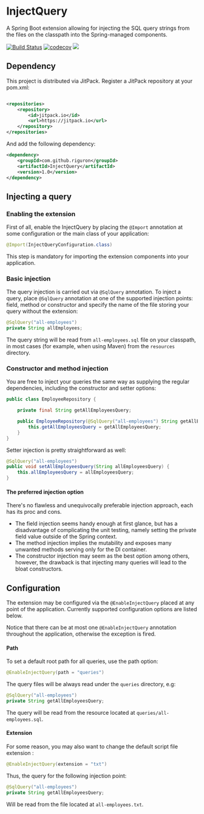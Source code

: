 # InjectQuery

A Spring Boot extension allowing for injecting the SQL query strings from the files on the classpath into the Spring-managed 
components.

[![Build Status](https://travis-ci.org/riguron/InjectQuery.svg?branch=master)](https://travis-ci.org/riguron/InjectQuery)
[![codecov](https://codecov.io/gh/riguron/InjectQuery/branch/master/graph/badge.svg)](https://codecov.io/gh/riguron/InjectQuery)
[![](https://jitpack.io/v/riguron/InjectQuery.svg)](https://jitpack.io/#riguron/InjectQuery)

## Dependency

This project is distributed via JitPack. Register a JitPack repository at your pom.xml:

```xml

<repositories>
    <repository>
        <id>jitpack.io</id>
        <url>https://jitpack.io</url>
    </repository>
</repositories>
```

And add the following dependency:

```xml
<dependency>
    <groupId>com.github.riguron</groupId>
    <artifactId>InjectQuery</artifactId>
    <version>1.0</version>
</dependency>
```

## Injecting a query

### Enabling the extension

First of all, enable the InjectQuery by placing the `@Import` annotation at some configuration or the main class of your application:

```java
@Import(InjectQueryConfiguration.class)
```

This step is mandatory for importing the extension components into your application.

### Basic injection

The query injection is carried out via `@SqlQuery` annotation. 
To inject a query, place `@SqlQuery` annotation at one of the supported injection points: field, method or constructor and 
specify the name of the file storing your query without the extension:

```java
@SqlQuery("all-employees")
private String allEmployees;
```

The query string will be read from `all-employees.sql` file on your classpath, in most cases (for example, when using Maven)
from the `resources` directory.

### Constructor and method injection

You are free to inject your queries the same way as supplying the regular dependencies, including the constructor and
setter options:

```java
public class EmployeeRepository {

    private final String getAllEmployeesQuery;

    public EmployeeRepository(@SqlQuery("all-employees") String getAllEmployeesQuery) {
        this.getAllEmployeesQuery = getAllEmployeesQuery;
    }
}
```

Setter injection is pretty straightforward as well:

```java
@SqlQuery("all-employees")
public void setAllEmployeesQuery(String allEmployeesQuery) {
    this.allEmployeesQuery = allEmployeesQuery;
}
```

#### The preferred injection option

There's no flawless and unequivocally preferable injection approach, each has its proc and cons. 

- The field injection seems handy enough at first glance, but has a disadvantage of complicating the unit testing,
namely setting the private field value outside of the Spring context.
- The method injection implies the mutability and exposes many unwanted methods serving only for the DI container.
- The constructor injection may seem as the best option among others, however, the drawback is that injecting many queries
will lead to the bloat constructors.

## Configuration

The extension may be configured via the `@EnableInjectQuery` placed at any point of the application. Currently supported configuration
options are listed below.

Notice that there can be at most one `@EnableInjectQuery` annotation throughout the application, otherwise the exception is fired.

#### Path

To set a default root path for all queries, use the path option:

```java
@EnableInjectQuery(path = "queries")
```

The query files will be always read under the `queries` directory, e.g:

```java
@SqlQuery("all-employees")
private String getAllEmployeesQuery; 
```

The query will be read from the resource located at `queries/all-employees.sql`.

#### Extension

For some reason, you may also want to change the default script file extension :

```java
@EnableInjectQuery(extension = "txt")
```

Thus, the query for the following injection point:

```java
@SqlQuery("all-employees")
private String getAllEmployeesQuery; 
```

Will be read from the file located at `all-employees.txt`.







